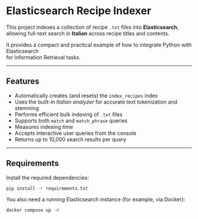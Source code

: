 # Elasticsearch Recipe Indexer

This project indexes a collection of recipe `.txt` files into **Elasticsearch**,  
allowing full-text search in **Italian** across recipe titles and contents.

It provides a compact and practical example of how to integrate Python with Elasticsearch  
for Information Retrieval tasks.

---

## Features

- Automatically creates (and resets) the `index_recipes` index  
- Uses the built-in *Italian analyzer* for accurate text tokenization and stemming  
- Performs efficient bulk indexing of `.txt` files  
- Supports both `match` and `match_phrase` queries  
- Measures indexing time  
- Accepts interactive user queries from the console  
- Returns up to 10,000 search results per query  

---

## Requirements

Install the required dependencies:

```bash
pip install -r requirements.txt
```

You also need a running Elasticsearch instance (for example, via Docker):

```bash
docker compose up -d
```